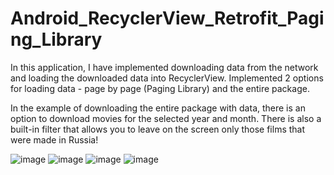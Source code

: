 # Android_RecyclerView_Retrofit_Paging_Library
In this application, I have implemented downloading data from the network and loading the downloaded data into RecyclerView.
Implemented 2 options for loading data - page by page (Paging Library) and the entire package.

In the example of downloading the entire package with data, there is an option to download movies for the selected year and month.
There is also a built-in filter that allows you to leave on the screen only those films that were made in Russia!

![image](https://user-images.githubusercontent.com/104363713/228844396-0bfb9f39-5546-465b-96de-d132540eb554.png)
![image](https://user-images.githubusercontent.com/104363713/228844780-60d119f9-4ca9-4f70-ba5b-0fe8f59b8ac5.png)
![image](https://user-images.githubusercontent.com/104363713/228844899-82a35b81-2ccf-48df-81c6-38d325ea340e.png)
![image](https://user-images.githubusercontent.com/104363713/228845009-c7fb9175-5c0e-4130-b5e6-9e23808f5a6c.png)
